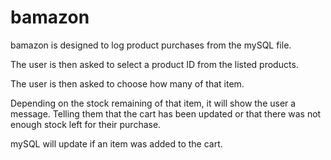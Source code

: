 # bamazon

bamazon is designed to log product purchases from the mySQL file.

The user is then asked to select a product ID from the listed products.

The user is then asked to choose how many of that item.

Depending on the stock remaining of that item, it will show the user a message. Telling them that
the cart has been updated or that there was not enough stock left for their purchase.

mySQL will update if an item was added to the cart.